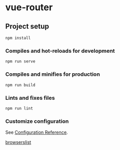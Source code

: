<!--
 * @Author: TerryMin
 * @Date: 2021-12-11 15:17:26
 * @LastEditors: TerryMin
 * @LastEditTime: 2022-06-24 16:13:18
 * @Description: file not
-->
# vue-router

## Project setup
```
npm install
```

### Compiles and hot-reloads for development
```
npm run serve
```

### Compiles and minifies for production
```
npm run build
```

### Lints and fixes files
```
npm run lint
```

### Customize configuration
See [Configuration Reference](https://cli.vuejs.org/config/).

[browserslist](https://blog.csdn.net/ap1005233/article/details/101687008)